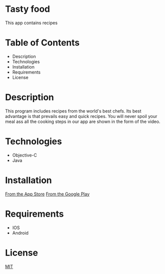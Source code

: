 # Tasty food
This app contains recipes

# Table of Contents
* Description
* Technologies
* Installation
* Requirements
* License

# Description 
This program includes recipes from the world's best chefs. 
Its best advantage is that prevails easy and quick recipes.
You will never spoil your meal ass all the cooking steps in 
our app are shown in the form of the video.

# Technologies
* Objective-C
* Java

# Installation 
[From the App Store](ssjdj)
[From the Google Play](sdhflbljgsbljgs)





# Requirements
* IOS
* Android



# License 
[MIT](https://choosealicense.com/licenses/mit/)
 
